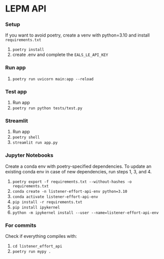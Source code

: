 # LEPM API

### Setup
If you want to avoid poetry, create a venv with python=3.10 and install `requirements.txt`
1. `poetry install`
2. create .env and complete the `EALS_LE_API_KEY`

### Run app
1. `poetry run uvicorn main:app --reload`

### Test app
1. Run app
2. `poetry run python tests/test.py`

### Streamlit
1. Run app
2. `poetry shell`
2. `streamlit run app.py`

### Jupyter Notebooks
Create a conda env with poetry-specified dependencies.
To update an existing conda env in case of new dependencies, run steps 1, 3, and 4.
1. `poetry export -f requirements.txt --without-hashes -o requirements.txt`
2. `conda create -n listener-effort-api-env python=3.10`
3. `conda activate listener-effort-api-env`
4. `pip install -r requirements.txt`
5. `pip install ipykernel`
6. `python -m ipykernel install --user --name=listener-effort-api-env`

### For commits
Check if everything compiles with:
1. `cd listener_effort_api`
2. `poetry run mypy .`